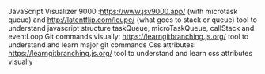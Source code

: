 JavaScript Visualizer 9000 :https://www.jsv9000.app/ (with microtask queue)  and http://latentflip.com/loupe/ (what goes to stack or queue)
  tool to understand javascript structure taskQueue, microTaskQueue, callStack and eventLoop
Git commands visually: https://learngitbranching.js.org/
  tool to understand and learn major git commands
Css attributes: https://learngitbranching.js.org/
  tool to understand and learn css attributes visually
